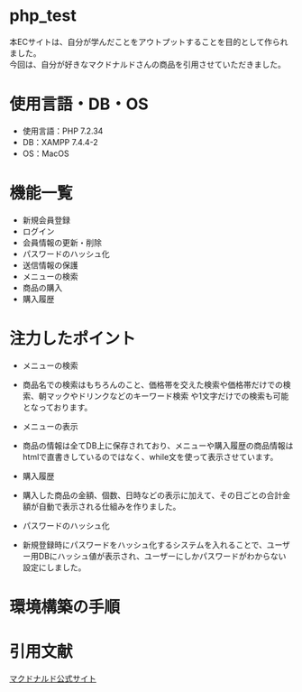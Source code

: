 # php_test

本ECサイトは、自分が学んだことをアウトプットすることを目的として作られました。  
今回は、自分が好きなマクドナルドさんの商品を引用させていただきました。

# 使用言語・DB・OS
  * 使用言語：PHP 7.2.34
  * DB：XAMPP 7.4.4-2
  * OS：MacOS
  
# 機能一覧

* 新規会員登録
* ログイン
* 会員情報の更新・削除
* パスワードのハッシュ化
* 送信情報の保護
* メニューの検索
* 商品の購入
* 購入履歴

# 注力したポイント

* メニューの検索
 * 商品名での検索はもちろんのこと、価格帯を交えた検索や価格帯だけでの検索、朝マックやドリンクなどのキーワード検索
  や1文字だけでの検索も可能となっております。
  
* メニューの表示
 * 商品の情報は全てDB上に保存されており、メニューや購入履歴の商品情報はhtmlで直書きしているのではなく、while文を使って表示させています。

* 購入履歴
 * 購入した商品の金額、個数、日時などの表示に加えて、その日ごとの合計金額が自動で表示される仕組みを作りました。

* パスワードのハッシュ化
 * 新規登録時にパスワードをハッシュ化するシステムを入れることで、ユーザー用DBにハッシュ値が表示され、ユーザーにしかパスワードがわからない設定にしました。

# 環境構築の手順

# 引用文献
[マクドナルド公式サイト](https://www.mcdonalds.co.jp)
